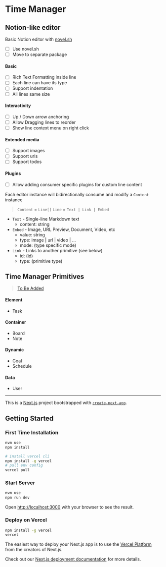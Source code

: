 # Time Manager

## Notion-like editor
Basic Notion editor with [novel.sh](https://www.npmjs.com/package/novel)

- [ ] Use novel.sh
- [ ] Move to separate package

#### Basic
- [ ] Rich Text Formatting inside line
- [ ] Each line can have its type
- [ ] Support indentation
- [ ] All lines same size

#### Interactivity
- [ ] Up / Down arrow anchoring
- [ ] Allow Dragging lines to reorder
- [ ] Show line context menu on right click

#### Extended media
  - [ ] Support images
  - [ ] Support urls
  - [ ] Support todos

#### Plugins
  - [ ] Allow adding consumer specific plugins for custom line content

Each editor instance will bidirectionally consume and modify a `Content` instance
> `Content` = `Line[]`
> `Line` = `Text | Link | Embed` 
- `Text` - Single-line Markdown text
  - content: string
- `Embed` - Image, URL Preview, Document, Video, etc
  - value: string
  - type: image | url | video | ...
  - mode: (type specific mode)
- `Link` - Links to another primitive (see below)
  - id: (id)
  - type: (primitive type)

## Time Manager Primitives
> [To Be Added](https://www.notion.so/alcatraz627/63450b5ccdf44766a096c217af12ac93?v=4d0f46cc47b7446fbea79aed05cc1faa&p=4e6c64658eb24dbe9ef8cce2946bc541&pm=s)

#### Element
  - Task
#### Container
  - Board
  - Note
#### Dynamic
- Goal
- Schedule
#### Data
- User

---

This is a [Next.js](https://nextjs.org/) project bootstrapped with [`create-next-app`](https://github.com/vercel/next.js/tree/canary/packages/create-next-app).

## Getting Started

### First Time Installation

```bash
nvm use
npm install

# install vercel cli
npm install -g vercel
# pull env config
vercel pull
```

### Start Server

```bash
nvm use
npm run dev
```

Open [http://localhost:3000](http://localhost:3000) with your browser to see the result.


### Deploy on Vercel

```bash
npm install -g vercel
vercel
```

The easiest way to deploy your Next.js app is to use the [Vercel Platform](https://vercel.com/new?utm_medium=default-template&filter=next.js&utm_source=create-next-app&utm_campaign=create-next-app-readme) from the creators of Next.js.

Check out our [Next.js deployment documentation](https://nextjs.org/docs/deployment) for more details.
